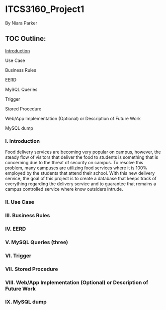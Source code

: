 # ITCS3160_Project1
By Niara Parker

## TOC Outline:
[Introduction](#i-introduction)

Use Case

Business Rules

EERD

MySQL Queries

Trigger

Stored Procedure

Web/App Implementation (Optional) or Description of Future Work

MySQL dump

### I. Introduction

Food delivery services are becoming very popular on campus, however, the steady flow of visitors that deliver the food to students is something that is concerning due to the threat of security on campus. To resolve this problem, many campuses are utilizing food services where it is 100% employed by the students that attend their school. With this new delivery service, the goal of this project is to create a database that keeps track of everything regarding the delivery service and to guarantee that remains a campus controlled service where know outsiders intrude.


### II. Use Case

### III. Business Rules

### IV. EERD

### V. MySQL Queries (three)

### VI. Trigger

### VII. Stored Procedure

### VIII. Web/App Implementation (Optional) or Description of Future Work

### IX. MySQL dump
